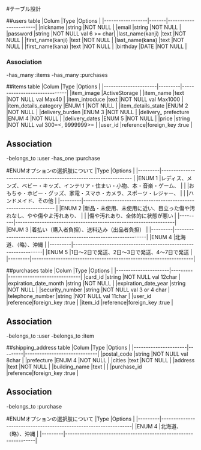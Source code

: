#テーブル設計

##users table
|Colum             |Type   |Options                |
|------------------|-------|-----------------------|
|nickname          |string |NOT NULL               |
|email             |string |NOT NULL               |
|password          |string |NOT NULL  val 6 >= char|
|last_name(kanji)  |text   |NOT NULL               |
|first_name(kanji) |text   |NOT NULL               |
|last_name(kana)   |text   |NOT NULL               |
|first_name(kana)  |text   |NOT NULL               |
|birthday          |DATE   |NOT NULL               |
### Association
-has_many :items
-has_many :purchases


##items table
|Colum                 |Type     |Options                       |
|----------------------|---------|------------------------------|
|item_image            |ActiveStorage                           |
|item_name             |text     |NOT NULL val Max40            |
|item_introduce        |text     |NOT NULL val Max1000          |
|item_details_category |ENUM 1   |NOT NULL                      |
|item_details_state    |ENUM 2   |NOT NULL                      |
|delivery_burden       |ENUM 3   |NOT NULL                      |
|delivery_ prefecture  |ENUM 4   |NOT NULL                      |
|delivery_dates        |ENUM 5   |NOT NULL                      |
|price                 |string   |NOT NULL val 300=<, 9999999>= |
|user_id               |reference|foreign_key :true             |
## Association
-belongs_to :user
-has_one :purchase

#ENUMオプションの選択肢について
|Type     |Options                                                            |
|---------|------------------------------------------------------------------ |
|ENUM 1   |レディス、メンズ、ベビー・キッズ、インテリア・住まい・小物、本・音楽・ゲーム、  |
|         |おもちゃ・ホビー・グッズ、家電・スマホ・カメラ、スポーツ・レジャー、          |
|         |ハンドメイド、その他                                                  |
|---------|------------------------------------------------------------------ |
|ENUM 2   |新品・未使用、未使用に近い、目立った傷や汚れなし、やや傷やよ汚れあり、        |
|         |傷や汚れあり、全体的に状態が悪い                                        |
|---------|------------------------------------------------------------------|
|ENUM 3   |着払い（購入者負担）、送料込み（出品者負担）                             |
|---------|------------------------------------------------------------------|
|ENUM 4   |北海道、（略）、沖縄                                                 |
|---------|-----------------------------------------------------------------|
|ENUM 5   |1日〜2日で発送、2日〜3日で発送、4〜7日で発送                             |
|---------|-------------------------------------------------------------------|


##purchases table
|Colum                 |Type     |Options                       |
|----------------------|---------|------------------------------|
|card_id               |string   |NOT NULL val 12char           |
|expiration_date_month |string   |NOT NULL                      |
|expiration_date_year  |string   |NOT NULL                      |
|security_number       |string   |NOT NULL val 3 or 4 char      |
|telephone_number      |string   |NOT NULL val 11char           |
|user_id               |reference|foreign_key :true             |
|item_id               |reference|foreign_key :true             |
## Association
-belongs_to :user
-belongs_to :item


##shipping_address table
|Colum                 |Type     |Options                       |
|----------------------|---------|------------------------------|
|postal_code           |string   |NOT NULL val 8char            |
|prefecture            |ENUM 4   |NOT NULL                      |
|cities                |text     |NOT NULL                      |
|address               |text     |NOT NULL                      |
|building_name         |text     |                              |
|purchase_id           |reference|foreign_key :true             |
## Association
-belongs_to :purchase

#ENUMオプションの選択肢について
|Type     |Options                                                            |
|---------|------------------------------------------------------------------|
|ENUM 4   |北海道、（略）、沖縄                                                 |
|---------|-----------------------------------------------------------------|